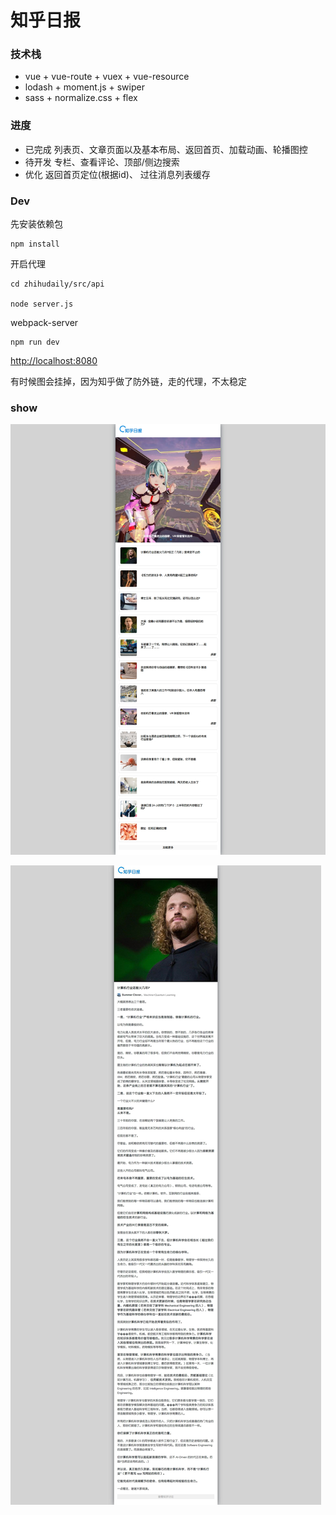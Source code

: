 # 知乎日报

### 技术栈

+ vue + vue-route + vuex + vue-resource
+ lodash + moment.js + swiper
+ sass + normalize.css + flex

### 进度

+ 已完成 列表页、文章页面以及基本布局、返回首页、加载动画、轮播图控
+ 待开发 专栏、查看评论、顶部/侧边搜索
+ 优化 返回首页定位(根据id)、 过往消息列表缓存

### Dev

先安装依赖包
```nodejs
npm install
```

开启代理
```nodejs
cd zhihudaily/src/api

node server.js
```

webpack-server
```nodejs
npm run dev
```

[http://localhost:8080](http://localhost:8080)

有时候图会挂掉，因为知乎做了防外链，走的代理，不太稳定

### show

![](./src/assets/screenshots/list.gif)

![](./src/assets/screenshots/detail.gif)